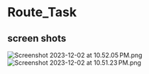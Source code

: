 # Route_Task

## screen shots

![Screenshot 2023-12-02 at 10.52.05 PM.png](..%2F..%2FDesktop%2FScreenshot%202023-12-02%20at%2010.52.05%E2%80%AFPM.png)![Screenshot 2023-12-02 at 10.51.23 PM.png](..%2F..%2FDesktop%2FScreenshot%202023-12-02%20at%2010.51.23%E2%80%AFPM.png)